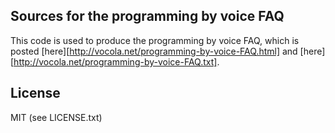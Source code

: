 ## Sources for the programming by voice FAQ

This code is used to produce the programming by voice FAQ, which is
posted [here][http://vocola.net/programming-by-voice-FAQ.html] and
[here][http://vocola.net/programming-by-voice-FAQ.txt].


## License

MIT (see LICENSE.txt)
